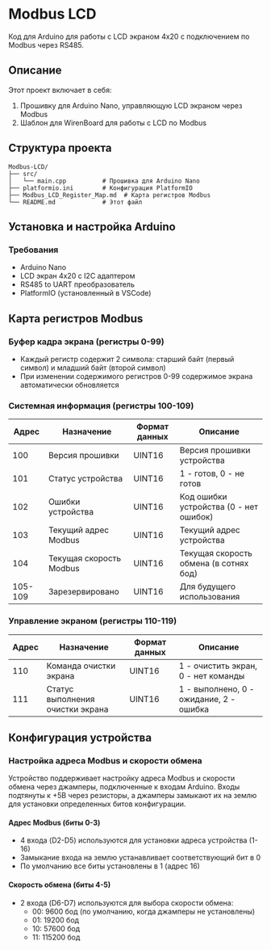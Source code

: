 # Modbus LCD

Код для Arduino для работы с LCD экраном 4x20 с подключением по Modbus через RS485.

## Описание

Этот проект включает в себя:
1. Прошивку для Arduino Nano, управляющую LCD экраном через Modbus
2. Шаблон для WirenBoard для работы с LCD по Modbus

## Структура проекта

```
Modbus-LCD/
├── src/
│   └── main.cpp          # Прошивка для Arduino Nano
├── platformio.ini        # Конфигурация PlatformIO
├── Modbus_LCD_Register_Map.md  # Карта регистров Modbus
└── README.md             # Этот файл
```

## Установка и настройка Arduino

### Требования
- Arduino Nano
- LCD экран 4x20 с I2C адаптером
- RS485 to UART преобразователь
- PlatformIO (установленный в VSCode)

## Карта регистров Modbus

### Буфер кадра экрана (регистры 0-99)
- Каждый регистр содержит 2 символа: старший байт (первый символ) и младший байт (второй символ)
- При изменении содержимого регистров 0-99 содержимое экрана автоматически обновляется

### Системная информация (регистры 100-109)
| Адрес | Назначение | Формат данных | Описание |
|-------|------------|---------------|----------|
| 100 | Версия прошивки | UINT16 | Версия прошивки устройства |
| 101 | Статус устройства | UINT16 | 1 - готов, 0 - не готов |
| 102 | Ошибки устройства | UINT16 | Код ошибки устройства (0 - нет ошибок) |
| 103 | Текущий адрес Modbus | UINT16 | Текущий адрес устройства |
| 104 | Текущая скорость Modbus | UINT16 | Текущая скорость обмена (в сотнях бод) |
| 105-109 | Зарезервировано | UINT16 | Для будущего использования |

### Управление экраном (регистры 110-119)
| Адрес | Назначение | Формат данных | Описание |
|-------|------------|---------------|----------|
| 110 | Команда очистки экрана | UINT16 | 1 - очистить экран, 0 - нет команды |
| 111 | Статус выполнения очистки экрана | UINT16 | 1 - выполнено, 0 - ожидание, 2 - ошибка |

## Конфигурация устройства

### Настройка адреса Modbus и скорости обмена
Устройство поддерживает настройку адреса Modbus и скорости обмена через джамперы, подключенные к входам Arduino. Входы подтянуты к +5В через резисторы, а джамперы замыкают их на землю для установки определенных битов конфигурации.

#### Адрес Modbus (биты 0-3)
- 4 входа (D2-D5) используются для установки адреса устройства (1-16)
- Замыкание входа на землю устанавливает соответствующий бит в 0
- По умолчанию все биты установлены в 1 (адрес 16)

#### Скорость обмена (биты 4-5)
- 2 входа (D6-D7) используются для выбора скорости обмена:
  - 00: 9600 бод (по умолчанию, когда джамперы не установлены)
  - 01: 19200 бод
  - 10: 57600 бод
  - 11: 115200 бод